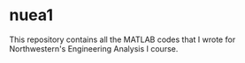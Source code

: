# nuea1
This repository contains all the MATLAB codes that I wrote for Northwestern's Engineering Analysis I course.
